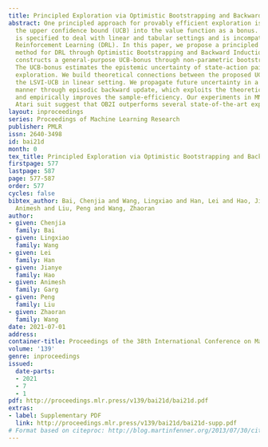 ```yaml
---
title: Principled Exploration via Optimistic Bootstrapping and Backward Induction
abstract: One principled approach for provably efficient exploration is incorporating
  the upper confidence bound (UCB) into the value function as a bonus. However, UCB
  is specified to deal with linear and tabular settings and is incompatible with Deep
  Reinforcement Learning (DRL). In this paper, we propose a principled exploration
  method for DRL through Optimistic Bootstrapping and Backward Induction (OB2I). OB2I
  constructs a general-purpose UCB-bonus through non-parametric bootstrap in DRL.
  The UCB-bonus estimates the epistemic uncertainty of state-action pairs for optimistic
  exploration. We build theoretical connections between the proposed UCB-bonus and
  the LSVI-UCB in linear setting. We propagate future uncertainty in a time-consistent
  manner through episodic backward update, which exploits the theoretical advantage
  and empirically improves the sample-efficiency. Our experiments in MNIST maze and
  Atari suit suggest that OB2I outperforms several state-of-the-art exploration approaches.
layout: inproceedings
series: Proceedings of Machine Learning Research
publisher: PMLR
issn: 2640-3498
id: bai21d
month: 0
tex_title: Principled Exploration via Optimistic Bootstrapping and Backward Induction
firstpage: 577
lastpage: 587
page: 577-587
order: 577
cycles: false
bibtex_author: Bai, Chenjia and Wang, Lingxiao and Han, Lei and Hao, Jianye and Garg,
  Animesh and Liu, Peng and Wang, Zhaoran
author:
- given: Chenjia
  family: Bai
- given: Lingxiao
  family: Wang
- given: Lei
  family: Han
- given: Jianye
  family: Hao
- given: Animesh
  family: Garg
- given: Peng
  family: Liu
- given: Zhaoran
  family: Wang
date: 2021-07-01
address:
container-title: Proceedings of the 38th International Conference on Machine Learning
volume: '139'
genre: inproceedings
issued:
  date-parts:
  - 2021
  - 7
  - 1
pdf: http://proceedings.mlr.press/v139/bai21d/bai21d.pdf
extras:
- label: Supplementary PDF
  link: http://proceedings.mlr.press/v139/bai21d/bai21d-supp.pdf
# Format based on citeproc: http://blog.martinfenner.org/2013/07/30/citeproc-yaml-for-bibliographies/
---
```

